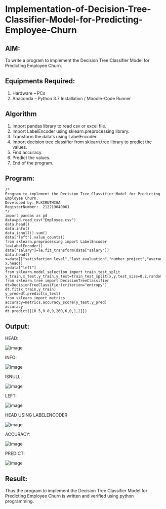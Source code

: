 # Implementation-of-Decision-Tree-Classifier-Model-for-Predicting-Employee-Churn

## AIM:
To write a program to implement the Decision Tree Classifier Model for Predicting Employee Churn.

## Equipments Required:
1. Hardware – PCs
2. Anaconda – Python 3.7 Installation / Moodle-Code Runner

## Algorithm
1. Import pandas library to read csv or excel file.
2. Import LabelEncoder using sklearn.preprocessing library.
3. Transform the data's using LabelEncoder.
4. Import decision tree classifier from sklearn.tree library to predict the values.
5. Find accuracy.
6. Predict the values.
7. End of the program.

## Program:
```
/*
Program to implement the Decision Tree Classifier Model for Predicting Employee Churn.
Developed by: M.KIRUTHIGA
RegisterNumber:  212219040061
*/
import pandas as pd
data=pd.read_csv("Employee.csv")
data.head()
data.info()
data.isnull().sum()
data["left"].value_counts()
from sklearn.preprocessing import LabelEncoder
le=LabelEncoder()
data["salary"]=le.fit_transform(data["salary"])
data.head()
x=data[["satisfaction_level","last_evaluation","number_project","average_montly_hours","time_spend_company","Work_accident","promotion_last_5years","salary"]]
x.head()
y=data["left"]
from sklearn.model_selection import train_test_split
x_train,x_test,y_train,y_test=train_test_split(x,y,test_size=0.2,random_state=100)
from sklearn.tree import DecisionTreeClassifier
dt=DecisionTreeClassifier(criterion="entropy")
dt.fit(x_train,y_train)
y_pred=dt.predict(x_test)
from sklearn import metrics 
accuracy=metrics.accuracy_score(y_test,y_pred)
accuracy
dt.predict([[0.5,0.8,9,260,6,0,1,2]])

```

## Output:

HEAD:

![image](https://user-images.githubusercontent.com/98682825/174346017-ff011bdb-086d-4dc0-871d-297d4d1c7c5d.png)


INFO:

![image](https://user-images.githubusercontent.com/98682825/174346208-7129873b-099a-4597-aace-848c112c08bb.png)


ISNULL:

![image](https://user-images.githubusercontent.com/98682825/174346572-b12ba626-c7d1-427d-851b-e9f78930ad16.png)


LEFT:

![image](https://user-images.githubusercontent.com/98682825/174346675-683558a4-03f7-460f-b3d4-ee85c85c4f71.png)


HEAD USING LABELENCODER:

![image](https://user-images.githubusercontent.com/98682825/174346780-c3863336-3130-455f-a484-63c1193ae360.png)


ACCURACY:

![image](https://user-images.githubusercontent.com/98682825/174346891-b914ceba-96d3-4fde-96a1-695d57e7615a.png)


PREDICT:

![image](https://user-images.githubusercontent.com/98682825/174347024-0cb2adc1-cdaf-4d07-b76c-8d6d1e529fd4.png)


## Result:
Thus the program to implement the  Decision Tree Classifier Model for Predicting Employee Churn is written and verified using python programming.
